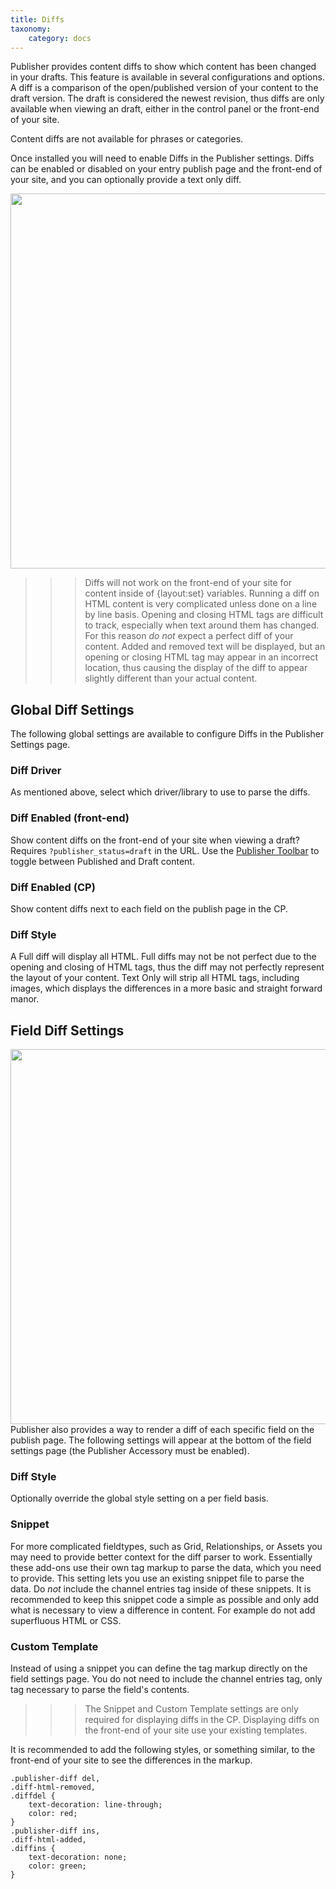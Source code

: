 ```yaml
---
title: Diffs
taxonomy:
    category: docs
---
```


Publisher provides content diffs to show which content has been changed in your drafts. This feature is available in several configurations and options. A diff is a comparison of the open/published version of your content to the draft version. The draft is considered the newest revision, thus diffs are only available when viewing an draft, either in the control panel or the front-end of your site.

Content diffs are not available for phrases or categories.

Once installed you will need to enable Diffs in the Publisher settings. Diffs can be enabled or disabled on your entry publish page and the front-end of your site, and you can optionally provide a text only diff.

<a href="http://docs.boldminded.com/images/diff-entry.png" class="fancybox"><img src="http://docs.boldminded.com/images/diff-entry.png" width="600" /></a>

>>> Diffs will not work on the front-end of your site for content inside of {layout:set} variables.
Running a diff on HTML content is very complicated unless done on a line by line basis. Opening and closing HTML tags are difficult to track, especially when text around them has changed. For this reason <i>do not</i> expect a perfect diff of your content. Added and removed text will be displayed, but an opening or closing HTML tag may appear in an incorrect location, thus causing the display of the diff to appear slightly different than your actual content.

## Global Diff Settings

The following global settings are available to configure Diffs in the Publisher Settings page.

### Diff Driver
As mentioned above, select which driver/library to use to parse the diffs.

### Diff Enabled (front-end)
Show content diffs on the front-end of your site when viewing a draft? Requires ``?publisher_status=draft`` in the URL. Use the <a href="https://boldminded.com/add-ons/publisher/template-tags">Publisher Toolbar</a> to toggle between Published and Draft content.

### Diff Enabled (CP)
Show content diffs next to each field on the publish page in the CP.

### Diff Style
A Full diff will display all HTML. Full diffs may not be not perfect due to the opening and closing of HTML tags, thus the diff may not perfectly represent the layout of your content. Text Only will strip all HTML tags, including images, which displays the differences in a more basic and straight forward manor.

## Field Diff Settings

<a href="http://docs.boldminded.com/images/diff-settings-field.png" class="fancybox"><img src="http://docs.boldminded.com/images/diff-settings-field.png" width="600" /></a>
Publisher also provides a way to render a diff of each specific field on the publish page. The following settings will appear at the bottom of the field settings page (the Publisher Accessory must be enabled).

### Diff Style
Optionally override the global style setting on a per field basis.

### Snippet
For more complicated fieldtypes, such as Grid, Relationships, or Assets you may need to provide better context for the diff parser to work. Essentially these add-ons use their own tag markup to parse the data, which you need to provide. This setting lets you use an existing snippet file to parse the data. Do <i>not</i> include the channel entries tag inside of these snippets. It is recommended to keep this snippet code a simple as possible and only add what is necessary to view a difference in content. For example do not add superfluous HTML or CSS.

### Custom Template
Instead of using a snippet you can define the tag markup directly on the field settings page. You do not need to include the channel entries tag, only tag necessary to parse the field's contents.

>>> The Snippet and Custom Template settings are only required for displaying diffs in the CP. Displaying diffs on the front-end of your site use your existing templates.

It is recommended to add the following styles, or something similar, to the front-end of your site to see the differences in the markup.

```
.publisher-diff del,
.diff-html-removed,
.diffdel {
    text-decoration: line-through;
    color: red;
}
.publisher-diff ins,
.diff-html-added,
.diffins {
    text-decoration: none;
    color: green;
}
```